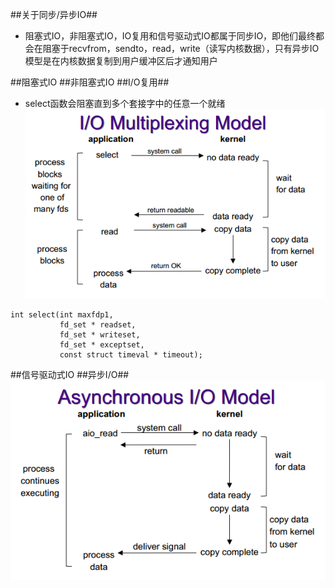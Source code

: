 ##关于同步/异步IO##
- 阻塞式IO，非阻塞式IO，IO复用和信号驱动式IO都属于同步IO，即他们最终都会在阻塞于recvfrom，sendto，read，write（读写内核数据），只有异步IO模型是在内核数据复制到用户缓冲区后才通知用户

##阻塞式IO
##非阻塞式IO
##I/O复用##
- select函数会阻塞直到多个套接字中的任意一个就绪
![Alt text](IO-Multiplexing.png)

```
int select(int maxfdp1,
           fd_set * readset,
           fd_set * writeset,
           fd_set * exceptset,
           const struct timeval * timeout);
```
##信号驱动式IO
##异步I/O##
![Alt text](Asynchoronous-IO.png)



